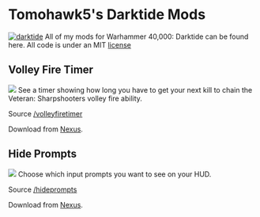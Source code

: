 # Tomohawk5's Darktide Mods

[![darktide](https://global-uploads.webflow.com/6346a2e14dce674426be40ac/637f9b5a8de2a3c4122f0291_6346ea11b9acfa58c8f5a014_Darktide_Logo_2022-2.png)](https://www.playdarktide.com)
All of my mods for Warhammer 40,000: Darktide can be found here.
All code is under an MIT [license](LICENSE)

## Volley Fire Timer
![](https://staticdelivery.nexusmods.com/mods/4943/images/headers/124_1680963632.jpg)
See a timer showing how long you have to get your next kill to chain the Veteran: Sharpshooters volley fire ability.

Source [/volleyfiretimer](volleyfiretimer)

Download from [Nexus](https://www.nexusmods.com/warhammer40kdarktide/mods/124).

## Hide Prompts
![](https://staticdelivery.nexusmods.com/mods/4943/images/headers/150_1683172700.jpg)
Choose which input prompts you want to see on your HUD.

Source [/hideprompts](hideprompts)

Download from [Nexus](https://www.nexusmods.com/warhammer40kdarktide/mods/150).